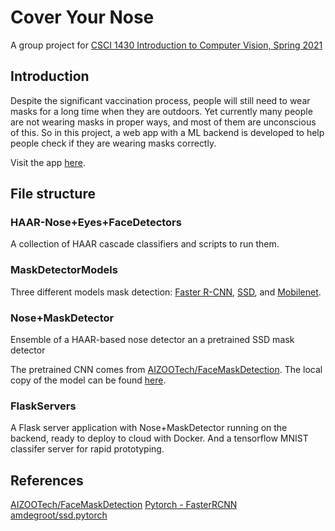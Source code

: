 # Cover Your Nose

A group project for [CSCI 1430 Introduction to Computer Vision, Spring 2021](https://browncsci1430.github.io/webpage/index.html)

## Introduction

Despite the significant vaccination process, people will still need to wear
masks for a long time when they are outdoors. Yet currently many people are not wearing masks in proper ways, and most of them are unconscious of this. So in this project, a web app with a ML backend is developed to help people check if they are wearing masks correctly.

Visit the app [here](www.coveryournose.xyz).

## File structure

### HAAR-Nose+Eyes+FaceDetectors

A collection of HAAR cascade classifiers and scripts to run them.

### MaskDetectorModels

Three different models mask detection: [Faster R-CNN](https://arxiv.org/abs/1506.01497), [SSD](https://arxiv.org/abs/1512.02325), and [Mobilenet](https://arxiv.org/abs/1704.04861).

### Nose+MaskDetector

Ensemble of a HAAR-based nose detector an a pretrained SSD mask detector

The pretrained CNN comes from [AIZOOTech/FaceMaskDetection](https://github.com/AIZOOTech/FaceMaskDetection).
The local copy of the model can be found [here](NoseDetector+MaskDetector/MainModel.py).

### FlaskServers

A Flask server application with Nose+MaskDetector running on the backend, ready to deploy to cloud with Docker. And a tensorflow MNIST classifer server for rapid prototyping.

## References

[AIZOOTech/FaceMaskDetection](https://github.com/AIZOOTech/FaceMaskDetection)
[Pytorch - FasterRCNN](https://www.kaggle.com/daniel601/pytorch-fasterrcnn)
[amdegroot/ssd.pytorch](https://github.com/amdegroot/ssd.pytorch)
